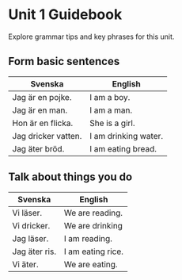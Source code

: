 # Unit 1 Guidebook

Explore grammar tips and key phrases for this unit.

## Form basic sentences

| Svenska             | English              |
| ------------------- | -------------------- |
| Jag är en pojke.    | I am a boy.          |
| Jag är en man.      | I am a man.          |
| Hon är en flicka.   | She is a girl.       |
| Jag dricker vatten. | I am drinking water. |
| Jag äter bröd.      | I am eating bread.   |

## Talk about things you do

| Svenska       | English           |
| ------------- | ----------------- |
| Vi läser.     | We are reading.   |
| Vi dricker.   | We are drinking   |
| Jag läser.    | I am reading.     |
| Jag äter ris. | I am eating rice. |
| Vi äter.      | We are eating.    |

